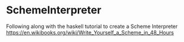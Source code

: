 # SchemeInterpreter
Following along with the haskell tutorial to create a Scheme Interpreter https://en.wikibooks.org/wiki/Write_Yourself_a_Scheme_in_48_Hours
